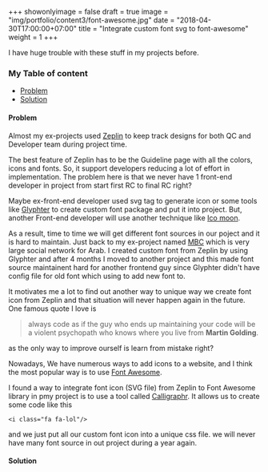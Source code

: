 +++
showonlyimage = false
draft = true
image = "img/portfolio/content3/font-awesome.jpg"
date = "2018-04-30T17:00:00+07:00"
title = "Integrate custom font svg to font-awesome"
weight = 1
+++

I have huge trouble with these stuff in my projects before.
<!--more-->

### My Table of content
- [Problem](#problem)
- [Solution](#solution)

#### Problem <a name="problem"></a>

Almost my ex-projects used [Zeplin](https://zeplin.io/) to keep track designs for both QC and Developer team during project time.

The best feature of Zeplin has to be the Guideline page with all the colors, icons and fonts. So, it support developers reducing a lot of effort in implementation. The problem here is that we never have 1 front-end developer in project from start first RC to final RC right?

Maybe ex-front-end developer used svg tag to generate icon or some tools like [Glyphter](https://glyphter.com/) to create custom font package and put it into project. But, another Front-end developer will use another technique like [Ico moon](https://icomoon.io/).

As a result, time to time we will get different font sources in our poject and it is hard to maintain. Just back to my ex-project named [MBC](http://mbc.net/) which is very large social network for Arab. I created custom font from Zeplin by using Glyphter and after 4 months I moved to another project and this made font source maintainent hard for another frontend guy since Glyphter didn't have config file for old font which using to add new font to.

It motivates me a lot to find out another way to unique way we create font icon from Zeplin and that situation will never happen again in the future. One famous quote I love is

> always code as if the guy who ends up maintaining your code will be a violent psychopath who knows where you live from **Martin Golding**.

as the only way to improve ourself is learn from mistake right?

Nowadays, We have numerous ways to add icons to a website, and I think the most popular way is to use [Font Awesome](https://fontawesome.com/icons?d=gallery).

I found a way to integrate font icon (SVG file) from Zeplin to Font Awesome library in pmy project is to use a tool called [Calligraphr](https://www.calligraphr.com/en/). It allows us to create some code like this

```
<i class="fa fa-lol"/>
```

and we just put all our custom font icon into a unique css file. we will never have many font source in out project during a year again.

#### Solution <a name="solution"></a>

